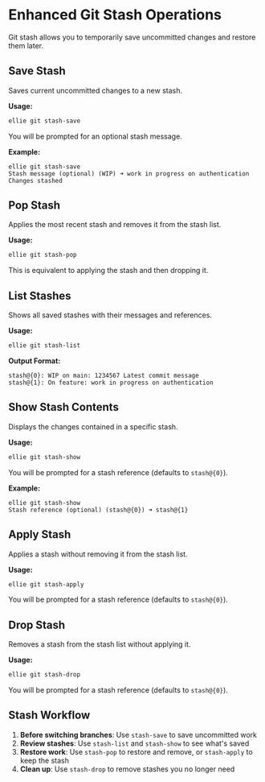 # Enhanced Git Stash Operations

Git stash allows you to temporarily save uncommitted changes and restore them later.

## Save Stash

Saves current uncommitted changes to a new stash.

**Usage:**

```bash
ellie git stash-save
```

You will be prompted for an optional stash message.

**Example:**

```text
ellie git stash-save
Stash message (optional) (WIP) ➜ work in progress on authentication
Changes stashed
```

## Pop Stash

Applies the most recent stash and removes it from the stash list.

**Usage:**

```bash
ellie git stash-pop
```

This is equivalent to applying the stash and then dropping it.

## List Stashes

Shows all saved stashes with their messages and references.

**Usage:**

```bash
ellie git stash-list
```

**Output Format:**

```text
stash@{0}: WIP on main: 1234567 Latest commit message
stash@{1}: On feature: work in progress on authentication
```

## Show Stash Contents

Displays the changes contained in a specific stash.

**Usage:**

```bash
ellie git stash-show
```

You will be prompted for a stash reference (defaults to `stash@{0}`).

**Example:**

```text
ellie git stash-show
Stash reference (optional) (stash@{0}) ➜ stash@{1}
```

## Apply Stash

Applies a stash without removing it from the stash list.

**Usage:**

```bash
ellie git stash-apply
```

You will be prompted for a stash reference (defaults to `stash@{0}`).

## Drop Stash

Removes a stash from the stash list without applying it.

**Usage:**

```bash
ellie git stash-drop
```

You will be prompted for a stash reference (defaults to `stash@{0}`).

## Stash Workflow

1. **Before switching branches**: Use `stash-save` to save uncommitted work
2. **Review stashes**: Use `stash-list` and `stash-show` to see what's saved
3. **Restore work**: Use `stash-pop` to restore and remove, or `stash-apply` to keep the stash
4. **Clean up**: Use `stash-drop` to remove stashes you no longer need
